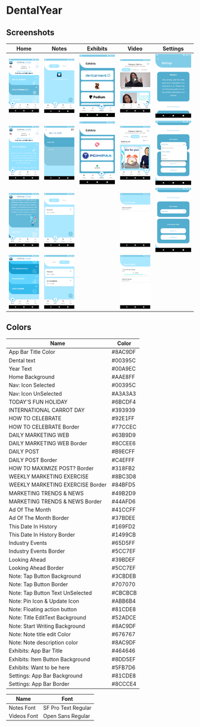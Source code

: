 # DentalYear

## Screenshots
| Home | Notes | Exhibits | Video | Settings |
|------|-------|----------|-------|----------|
|![](/screenshots/home1.png)|![](/screenshots/notes1.png)|![](/screenshots/exhibits1.png)|![](/screenshots/video1.png)|![](/screenshots/settings1.png)|
|![](/screenshots/home2.png)|![](/screenshots/notes2.png)|![](/screenshots/exhibits2.png)|![](/screenshots/video2.png)|![](/screenshots/settings2.png)|
|![](/screenshots/home3.png)|![](/screenshots/notes3.png)| |![](/screenshots/video3.png)|![](/screenshots/settings3.png)|
|![](/screenshots/home4.png)|![](/screenshots/notes4.png)| |![](/screenshots/video4.png)| |

## Colors
| Name | Color
| --- | --- |
|App Bar Title Color	|	#8AC9DF|
|Dental text | 			#00395C|
|Year Text 	|		#00A9EC|
|Home Background	|		#AAE8FF|
|Nav: Icon Selected	|	#00395C|
|Nav: Icon UnSelected	|	#A3A3A3|
|TODAY'S FUN HOLIDAY	|	#6BCDF4|
|INTERNATIONAL CARROT DAY |	#393939|
|HOW TO CELEBRATE	 |	#92E1FF|
|HOW TO CELEBRATE Border |		#77CCEC|
|DAILY MARKETING WEB	|	#63B9D9|
|DAILY MARKETING WEB Border |	#8CCEE6|
|DAILY POST	|	#B9ECFF|
|DAILY POST Border |	#C4EFFF|
|HOW TO MAXIMIZE POST? Border |	#318FB2|
|WEEKLY MARKETING EXERCISE |	#8BC3D8|
|WEEKLY MARKETING EXERCISE Border | #84BFD5|
|MARKETING TRENDS & NEWS	|	#49B2D9|
|MARKETING TRENDS & NEWS Border |	#44AFD6|
|Ad Of The Month	|	#41CCFF|
|Ad Of The Month Border |	#37BDEE|
|This Date In History | #169FD2|
|This Date In History Border |	#1499CB|
|Industry Events	|	#65D5FF|
|Industry Events Border |	#5CC7EF|
|Looking Ahead	|	#39BDEF|
|Looking Ahead Border |	#5CC7EF|
|Note: Tap Button Background |	#3CBDEB|
|Note: Tap Button Border	| #707070|
|Note: Tap Button Text UnSelected | #CBCBCB|
|Note: Pin Icon & Update Icon |	#ABB6B4|
|Note: Floating action button |	#81CDE8|
|Note: Title EditText Background |	#52ADCE|
|Note: Start Writing Background |	#8AC9DF|
|Note: Note title edit Color	| #676767|
|Note: Note description color |	#8AC9DF|
|Exhibits: App Bar Title |	#464646|
|Exhibits: Item Button Background | #8DD5EF|
|Exhibits: Want to be here |	#5FB7D6|
|Settings: App Bar Background |	#81CDE8|
|Settings: App Bar Border |	#8CCCE4|

| Name | Font |
| --- | ---|
|Notes Font |  SF Pro Text Regular|
|Videos Font | Open Sans Regular|
